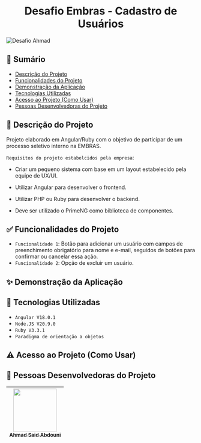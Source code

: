 <h1 align="center">Desafio Embras - Cadastro de Usuários</h1>

![Desafio Ahmad](https://github.com/AhmadSaidAbdouni/Desafio-Embras-Cadastro-de-Usuarios/assets/75034691/1f7092f9-27ac-4571-a5e5-758c884142be)

## :memo: Sumário
<!--ts-->
   * [Descrição do Projeto](#dart-Descrição-do-Projeto)
   * [Funcionalidades do Projeto](#white_check_mark-Funcionalidades-do-Projeto)
   * [Demonstração da Aplicação](#sparkles-Demonstração-da-Aplicação)
   * [Tecnologias Utilizadas](#hammer-Tecnologias-Utilizadas)
   * [Acesso ao Projeto (Como Usar)](#warning-Acesso-ao-Projeto-como-usar)
   * [Pessoas Desenvolvedoras do Projeto](#raising_hand-Pessoas-Desenvolvedoras-do-Projeto)
<!--te-->

## :dart: Descrição do Projeto

Projeto elaborado em Angular/Ruby com o objetivo de participar de um processo seletivo interno na EMBRAS.

`Requisitos do projeto estabelcidos pela empresa`:
- Criar um pequeno sistema com base em um layout estabelecido pela equipe de UX/UI.

- Utilizar Angular para desenvolver o frontend.

- Utilizar PHP ou Ruby para desenvolver o backend.
  
- Deve ser utilizado o PrimeNG como biblioteca de componentes.

## :white_check_mark: Funcionalidades do Projeto

- `Funcionalidade 1`: Botão para adicionar um usuário com campos de preenchimento obrigatório para nome e e-mail, seguidos de botões para confirmar ou cancelar essa ação.
- `Funcionalidade 2`: Opção de excluir um usuário.


## :sparkles: Demonstração da Aplicação



## :hammer: Tecnologias Utilizadas

- `Angular V18.0.1`
- `Node.JS V20.9.0`
- `Ruby V3.3.1`
- `Paradigma de orientação a objetos`


## :warning: Acesso ao Projeto (Como Usar)



## :raising_hand: Pessoas Desenvolvedoras do Projeto

| [<img loading="lazy" src="https://avatars.githubusercontent.com/u/75034691?v=4" width=115><br><sub>Ahmad Said Abdouni</sub>](https://github.com/AhmadSaidAbdouni) |
| :---: |
